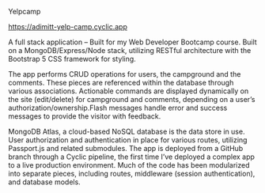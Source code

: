 Yelpcamp 

https://adimitt-yelp-camp.cyclic.app

A full stack application – Built for my Web Developer Bootcamp course.
Built on a MongoDB/Express/Node stack, utilizing RESTful architecture with
the Bootstrap 5 CSS framework for styling. 

The app performs CRUD operations for users, the campground and the comments. These pieces are referenced within the database
through various associations. Actionable commands are displayed dynamically on the site
(edit/delete) for campground and comments, depending on a user’s authorization/ownership.Flash messages handle error and success messages to provide the visitor with feedback.

MongoDB Atlas, a cloud-based NoSQL database is the data store in use. User authorization and authentication in place for various routes, utilizing Passport.js and related submodules. The app is deployed from a GitHub branch through a Cyclic pipeline, the first time I’ve deployed a complex app to a live production environment. Much of the code has been modularized into separate pieces, including routes, middleware (session authentication), and database models.
